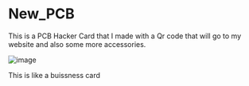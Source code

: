 # New_PCB

This is a PCB Hacker Card that I made with a Qr code that will go to my website and also some more accessories.

![image](https://github.com/user-attachments/assets/a4714661-ea31-44df-b4b3-1235aa8accaa)

This is like a buissness card
